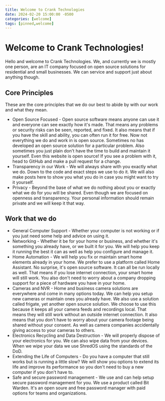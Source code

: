```yaml
---
title: Welcome to Crank Technologies
date: 2024-02-20 15:00:00 -0500
categories: [welcome]
tags: [pinned,welcome]
---
```


# Welcome to Crank Technologies!

Hello and welcome to Crank Technologies.  We, and currently we is mostly one person, are an IT company focused on open source solutions for residential and small businesses.  We can service and support just about anything though.

## Core Principles

These are the core principles that we do our best to abide by with our work and what they mean.

* Open Source Focused - Open source software means anyone can use it and everyone can see exactly how it's made.  That means any problems or security risks can be seen, reported, and fixed. It also means that if you have the skill and ability, you can often run it for free. Now not everything we do and work in is open source.  Sometimes no has developed an open source solution for a particular problem.  Also sometimes you just plain don't have the time to build and maintain it yourself.  Even this website is open source!  If you see a problem with it, head to GitHub and make a pull request for a change.
* Transparency in our Work - We will always share with you exactly what we do.  Down to the code and exact steps we use to do it.  We will also make posts here to show you what you do in case you might want to try it yourself.
* Privacy - Beyond the base of what we do nothing about you or exactly what we do for you will be shared. Even though we are focused on openness and transparency.  Your personal information should remain private and we will keep it that way.

## Work that we do

* General Computer Support - Whether your computer is not working or if you just need some help and advice on using it.
* Networking - Whether it be for your home or business, and whether it's something you already have, or we built it for you.  We will help you keep it running the best it can as well as help you configure and manage it.
* Home Automation - We will help you fix or maintain smart home elements already in your home.  We prefer to use a platform called Home Assistant.  No surprise, it's open source software.  It can all be run locally as well.  That means if you lose internet connection, your smart home will still work.  You also don't need to worry about a company dropping support for a piece of hardware you have in your home.
* Cameras and NVR - Home and business camera solutions are everywhere and come in many options today.  We can help you setup new cameras or maintain ones you already have.  We also use a solution called frigate, yet another open source solution.  We choose to use this because it keeps all your camera feeds and recordings local.  That means they will still work without an outside internet connection.  It also means that you don't have to worry about your camera footage being shared without your consent.  As well as camera companies accidentally giving access to your cameras to others.
* Electronics Recycling and Data Destruction - We will properly dispose of your electronics for you.  We can also wipe data from your devices.  When we wipe your data we use ShredOS using the standards of the DoD.
* Extending the Life of Computers - Do you have a computer that still works but is running a little slow?  We will show you options to extend its life and improve its performance so you don't need to buy a new computer if you don't have to.
* Safe and secure password management - We use and can help setup secure password management for you.  We use a product called Bit Warden.  It's an open soure and free password manager with paid options for teams and organizations.